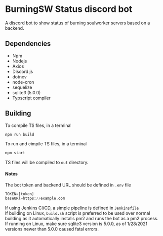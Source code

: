 # BurningSW Status discord bot

A discord bot to show status of burning soulworker servers based on a backend.

## Dependencies

* Npm
* Nodejs
* Axios
* Discord.js
* dotnev
* node-cron
* sequelize
* sqlite3 (5.0.0)
* Typscript compiler

## Building

To compile TS files, in a terminal
```bash
npm run build
```
To run and cimpile TS files, in a terminal
```bash
npm start
```
TS files will be compiled to `out` directory.

#### Notes

The bot token and backend URL should be defined in `.env` file
```py
TOKEN=[token]
baseURl=https://example.com
```
If using Jenkins CI/CD, a simple pipeline is defined in `Jenkinsfile`</br>
If building on Linux, `build.sh` script is preferred to be used over normal building as it automatically installs pm2 and runs the bot as a pm2 process.</br>
If running on Linux, make sure sqlite3 version is 5.0.0, as of 1/28/2021 versions newer than 5.0.0 caused fatal errors.

